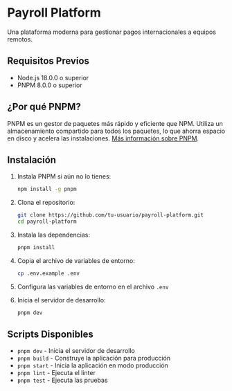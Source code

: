 # Payroll Platform

Una plataforma moderna para gestionar pagos internacionales a equipos remotos.

## Requisitos Previos

- Node.js 18.0.0 o superior
- PNPM 8.0.0 o superior

## ¿Por qué PNPM?

PNPM es un gestor de paquetes más rápido y eficiente que NPM. Utiliza un almacenamiento compartido para todos los paquetes, lo que ahorra espacio en disco y acelera las instalaciones. [Más información sobre PNPM](https://pnpm.io/).

## Instalación

1. Instala PNPM si aún no lo tienes:

   ```bash
   npm install -g pnpm
   ```

2. Clona el repositorio:

   ```bash
   git clone https://github.com/tu-usuario/payroll-platform.git
   cd payroll-platform
   ```

3. Instala las dependencias:

   ```bash
   pnpm install
   ```

4. Copia el archivo de variables de entorno:

   ```bash
   cp .env.example .env
   ```

5. Configura las variables de entorno en el archivo `.env`

6. Inicia el servidor de desarrollo:
   ```bash
   pnpm dev
   ```

## Scripts Disponibles

- `pnpm dev` - Inicia el servidor de desarrollo
- `pnpm build` - Construye la aplicación para producción
- `pnpm start` - Inicia la aplicación en modo producción
- `pnpm lint` - Ejecuta el linter
- `pnpm test` - Ejecuta las pruebas
